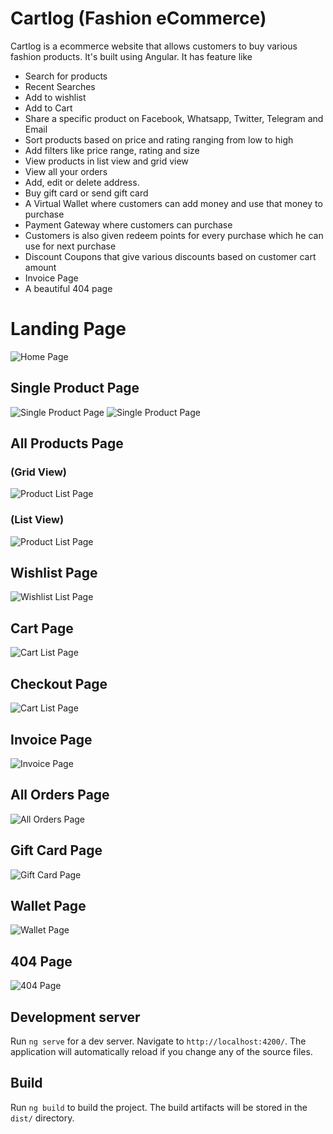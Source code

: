 # Cartlog (Fashion eCommerce)

Cartlog is a ecommerce website that allows customers to buy various fashion products. It's built using Angular. It has feature like
* Search for products
* Recent Searches
* Add to wishlist
* Add to Cart
* Share a specific product on Facebook, Whatsapp, Twitter, Telegram and Email
* Sort products based on price and rating ranging from low to high
* Add filters like price range, rating and size
* View products in list view and grid view
* View all your orders
* Add, edit or delete address.
* Buy gift card or send gift card
* A Virtual Wallet where customers can add money and use that money to purchase
* Payment Gateway where customers can purchase
* Customers is also given redeem points for every purchase which he can use for next purchase
* Discount Coupons that give various discounts based on customer cart amount
* Invoice Page
* A beautiful 404 page 

# Landing Page
![Home Page](/src/assets/readme/1.png "Optional Title")
## Single Product Page
![Single Product Page](/src/assets/readme/2.png "Optional Title")
![Single Product Page](/src/assets/readme/3.png "Optional Title")
## All Products Page 
### (Grid View)
![Product List Page](/src/assets/readme/4.png "Optional Title")
### (List View)
![Product List Page](/src/assets/readme/5.png "Optional Title")
## Wishlist Page
![Wishlist List Page](/src/assets/readme/6.png "Optional Title")
## Cart Page
![Cart List Page](/src/assets/readme/7.png "Optional Title")
## Checkout Page
![Cart List Page](/src/assets/readme/8.png "Optional Title")
## Invoice Page
![Invoice Page](/src/assets/readme/9.png "Optional Title")
## All Orders Page
![All Orders Page](/src/assets/readme/10.png "Optional Title")
## Gift Card Page
![Gift Card Page](/src/assets/readme/11.png "Optional Title")
## Wallet Page
![Wallet Page](/src/assets/readme/12.png "Optional Title")
## 404 Page
![404 Page](/src/assets/readme/13.png "Optional Title")

## Development server

Run `ng serve` for a dev server. Navigate to `http://localhost:4200/`. The application will automatically reload if you change any of the source files.

## Build

Run `ng build` to build the project. The build artifacts will be stored in the `dist/` directory.

